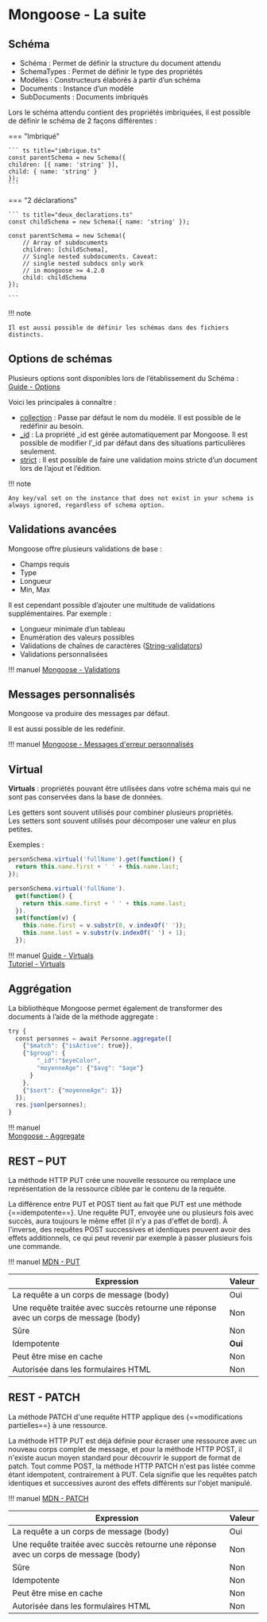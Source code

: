 # Mongoose - La suite  

## Schéma  

- Schéma : Permet de définir la structure du document attendu  
- SchemaTypes : Permet de définir le type des propriétés   
- Modèles : Constructeurs élaborés à partir d’un schéma  
- Documents : Instance d’un modèle  
- SubDocuments : Documents imbriqués  


Lors le schéma attendu contient des propriétés imbriquées, il est possible de définir le schéma de 2 façons différentes :  

=== "Imbriqué"  

    ``` ts title="imbrique.ts"
    const parentSchema = new Schema({ 
    children: [{ name: 'string' }], 
    child: { name: 'string' }
    }); 
    ```

=== "2 déclarations"  

    ``` ts title="deux_declarations.ts"
    const childSchema = new Schema({ name: 'string' });
    
    const parentSchema = new Schema({ 
        // Array of subdocuments 
        children: [childSchema], 
        // Single nested subdocuments. Caveat: 
        // single nested subdocs only work 
        // in mongoose >= 4.2.0 
        child: childSchema
    }); 

    ```

!!! note

    Il est aussi possible de définir les schémas dans des fichiers distincts. 

## Options de schémas  

Plusieurs options sont disponibles lors de l’établissement du Schéma : [Guide - Options](https://mongoosejs.com/docs/guide.html#options)  

Voici les principales à connaître :  

- [collection](https://mongoosejs.com/docs/guide.html#collection) : Passe par défaut le nom du modèle. Il est possible de le redéfinir au besoin.  
- [_id](https://mongoosejs.com/docs/guide.html#_id) : La propriété _id est gérée automatiquement par Mongoose. Il est possible de modifier l’_id par défaut dans des situations particulières seulement.  
- [strict](https://mongoosejs.com/docs/guide.html#strict) : Il est possible de faire une validation moins stricte d’un document lors de l’ajout et l’édition.  

!!! note  

    Any key/val set on the instance that does not exist in your schema is always ignored, regardless of schema option.

## Validations avancées  

Mongoose offre plusieurs validations de base :  

- Champs requis  
- Type  
- Longueur  
- Min, Max  

Il est cependant possible d’ajouter une multitude de validations supplémentaires. Par exemple :   
- Longueur minimale d’un tableau  
- Énumération des valeurs possibles  
- Validations de chaînes de caractères ([String-validators](https://mongoosejs.com/docs/schematypes.html#string-validators))   
- Validations personnalisées  

!!! manuel 
    [Mongoose - Validations](https://mongoosejs.com/docs/validation.html)  

## Messages personnalisés  

Mongoose va produire des messages par défaut.  

Il est aussi possible de les redéfinir.  

!!! manuel 
    [Mongoose - Messages d'erreur personnalisés](https://mongoosejs.com/docs/validation.html#custom-error-messages)  

## Virtual  

__Virtuals__ : propriétés pouvant être utilisées dans votre schéma mais qui ne sont pas conservées dans la base de données.  

Les getters sont souvent utilisés pour combiner plusieurs propriétés.  
Les setters sont souvent utilisés pour décomposer une valeur en plus petites.   

Exemples :  

``` ts title="get_seulement.ts"
personSchema.virtual('fullName').get(function() { 
  return this.name.first + ' ' + this.name.last; 
}); 

```


``` ts title="get_et_set.ts"
personSchema.virtual('fullName'). 
  get(function() { 
    return this.name.first + ' ' + this.name.last; 
  }). 
  set(function(v) { 
    this.name.first = v.substr(0, v.indexOf(' ')); 
    this.name.last = v.substr(v.indexOf(' ') + 1); 
  }); 

```

!!! manuel 
    [Guide - Virtuals](https://mongoosejs.com/docs/guide.html#virtuals)   
    [Tutoriel - Virtuals](https://masteringjs.io/tutorials/mongoose/virtuals)  

## Aggrégation  

La bibliothèque Mongoose permet également de transformer des documents à l’aide de la méthode aggregate : 

``` ts title="aggregations.ts"
try {    
  const personnes = await Personne.aggregate([
    {"$match": {"isActive": true}}, 
    {"$group": {
        "_id":"$eyeColor", 
        "moyenneAge": {"$avg": "$age"}
      }
    }, 
    {"$sort": {"moyenneAge": 1}}
  ]);
  res.json(personnes);
} 

```

!!! manuel  
    [Mongoose - Aggregate](https://mongoosejs.com/docs/api/aggregate.html)  



## REST – PUT  

La méthode HTTP PUT crée une nouvelle ressource ou remplace une représentation de la ressource ciblée par le contenu de la requête.  

La différence entre PUT et POST tient au fait que PUT est une méthode {==idempotente==}. Une requête PUT, envoyée une ou plusieurs fois avec succès, aura toujours le même effet (il n'y a pas d'effet de bord). À l'inverse, des requêtes POST successives et identiques peuvent avoir des effets additionnels, ce qui peut revenir par exemple à passer plusieurs fois une commande.  

!!! manuel 
    [MDN - PUT](https://developer.mozilla.org/fr/docs/Web/HTTP/Methods/PUT)  

|Expression|Valeur  
|--|--  
|La requête a un corps de message (body)|Oui  
|Une requête traitée avec succès retourne une réponse avec un corps de message (body)|Non  
|Sûre|Non  
|Idempotente|__Oui__  
|Peut être mise en cache|Non  
|Autorisée dans les formulaires HTML|Non  

## REST - PATCH  

La méthode PATCH d'une requête HTTP applique des {==modifications partielles==} à une ressource.  

La méthode HTTP PUT est déjà définie pour écraser une ressource avec un nouveau corps complet de message, et pour la méthode HTTP POST, il n'existe aucun moyen standard pour découvrir le support de format de patch. Tout comme POST, la méthode HTTP PATCH n'est pas listée comme étant idempotent, contrairement à PUT. Cela signifie que les requêtes patch identiques et successives auront des effets différents sur l'objet manipulé.  

!!! manuel 
    [MDN - PATCH](https://developer.mozilla.org/fr/docs/Web/HTTP/Methods/PATCH)  

|Expression|Valeur  
|--|--  
|La requête a un corps de message (body)|Oui  
|Une requête traitée avec succès retourne une réponse avec un corps de message (body)|Non  
|Sûre|Non  
|Idempotente|Non  
|Peut être mise en cache|Non  
|Autorisée dans les formulaires HTML|Non  


